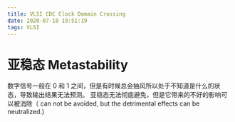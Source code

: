 ```yaml
---
title: VLSI CDC Clock Domain Crossing
date: 2020-07-18 19:51:19
tags: VLSI
---
```


# 亚稳态 Metastability

数字信号一般在 0 和 1 之间，但是有时候总会抽风所以处于不知道是什么的状态，导致输出结果无法预测。
亚稳态无法彻底避免，但是它带来的不好的影响可以被消除（ can not be avoided, but the detrimental effects can be neutralized.)


